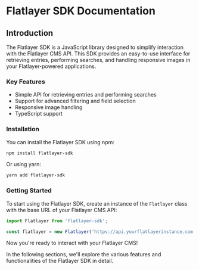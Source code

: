 # Flatlayer SDK Documentation

## Introduction

The Flatlayer SDK is a JavaScript library designed to simplify interaction with the Flatlayer CMS API. This SDK provides an easy-to-use interface for retrieving entries, performing searches, and handling responsive images in your Flatlayer-powered applications.

### Key Features

- Simple API for retrieving entries and performing searches
- Support for advanced filtering and field selection
- Responsive image handling
- TypeScript support

### Installation

You can install the Flatlayer SDK using npm:

```bash
npm install flatlayer-sdk
```

Or using yarn:

```bash
yarn add flatlayer-sdk
```

### Getting Started

To start using the Flatlayer SDK, create an instance of the `Flatlayer` class with the base URL of your Flatlayer CMS API:

```javascript
import Flatlayer from 'flatlayer-sdk';

const flatlayer = new Flatlayer('https://api.yourflatlayerinstance.com');
```

Now you're ready to interact with your Flatlayer CMS!

In the following sections, we'll explore the various features and functionalities of the Flatlayer SDK in detail.